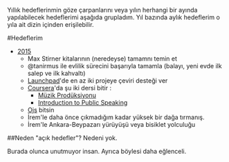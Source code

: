 Yıllık hedeflerinmin göze çarpanlarını veya yılın herhangi bir ayında yapılabilecek hedeflerimi aşağıda grupladım. 
Yıl bazında aylık hedeflerim o yıla ait dizin içinden erişilebilir.

#Hedeflerim

* [2015](https://github.com/hasantayyar/hedefler/blob/master/2015/README.md)
    * Max Stirner kitalarının (neredeyse) tamamnı temin et
    * @tanirmus ile evlilik sürecini başarıyla tamamla (balayı, yeni evde ilk salep ve ilk kahvaltı)
    * [Launchpad](https://translations.launchpad.net/~hasantayyar)'de en az iki projeye çeviri desteği ver 
    * [Coursera](https://www.coursera.org/user/i/a00f487b7e53c755b9f184f7e67fc462)'da şu iki dersi bitir :
        * [Müzik Prodüksiyonu](https://www.coursera.org/course/musicproduction)
        * [Introduction to Public Speaking](https://www.coursera.org/learn/publicspeaking)
    * [Ojs](http://ojs.io) bitsin
    * İrem'le daha önce çıkmadığım kadar yüksek bir dağa tırmanış.
    * İrem'le Ankara-Beypazarı yürüyüşü veya bisiklet yolculuğu

##Neden "açık hedefler"?
Nedeni yok.

Burada olunca unutmuyor insan. Ayrıca böylesi daha eğlenceli.
